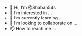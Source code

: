 - 👋 Hi, I’m @Shaban54s
- 👀 I’m interested in ...
- 🌱 I’m currently learning ...
- 💞️ I’m looking to collaborate on ...
- 📫 How to reach me ...

<!---
Shaban54s/Shaban54s is a ✨ special ✨ repository because its `README.md` (this file) appears on your GitHub profile.
You can click the Preview link to take a look at your changes.
--->
